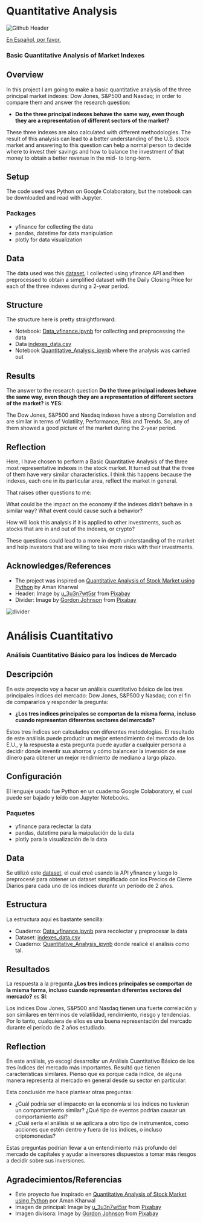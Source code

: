 # Quantitative Analysis

![Github Header](https://github.com/anaemcaro/QuantitativeAnalysis/assets/162106147/45f5881d-c4be-4e2e-8585-9fccb39bd06b)

[En Español, por favor.](https://github.com/anaemcaro/QuantitativeAnalysis?tab=readme-ov-file#an%C3%A1lisis-cuantitativo)
### Basic Quantitative Analysis of Market Indexes

## Overview
In this project I am going to make a basic quantitative analysis of the three principal market indexes: Dow Jones, S&P500 and Nasdaq; in order to compare them and answer the research question:
* **Do the three principal indexes behave the same way, even though they are a representation of different sectors of the market?**

These three indexes are also calculated with different methodologies. The result of this analysis can lead to a better understanding of the U.S. stock market and answering to this question can help a normal person to decide where to invest their savings and how to balance the investment of that money to obtain a better revenue in the mid- to long-term.

## Setup
The code used was Python on Google Colaboratory, but the notebook can be downloaded and read with Jupyter.

### Packages
* yfinance for collecting the data
* pandas, datetime for data manipulation
* plotly for data visualization

## Data
The data used was this [dataset](https://github.com/anaemcaro/QuantitativeAnalysis/blob/main/index_data.csv), I collected using yfinance API and then  preprocessed to obtain a simplified dataset with the Daily Closing Price for each of the three indexes during a 2-year period.

## Structure
The structure here is pretty straightforward:
* Notebook: [Data_yfinance.ipynb](https://github.com/anaemcaro/QuantitativeAnalysis/blob/main/Data_yfinance.ipynb) for collecting and preprocessing the data
* Data [indexes_data.csv](https://github.com/anaemcaro/QuantitativeAnalysis/blob/main/index_data.csv)
* Notebook [Quantitative_Analysis_ipynb](https://github.com/anaemcaro/QuantitativeAnalysis/blob/main/Quantitative_Analysis_1.ipynb) where the analysis was carried out 

## Results
The answer to the research question **Do the three principal indexes behave the same way, even though they are a representation of different sectors of the market?**  is **YES**:

The Dow Jones, S&P500 and Nasdaq indexes have a strong Correlation and are similar in terms of Volatility, Performance, Risk and Trends. So, any of them showed a good picture of the market during the 2-year period.

## Reflection
Here, I have chosen to perform a Basic Quantitative Analysis of the three most representative indexes in the stock market. It turned out that the three of them have very similar characteristics. I think this happens because the indexes, each one in its particular area, reflect the market in general.

That raises other questions to me:

What could be the impact on the economy if the indexes didn’t behave in a similar way? What event could cause such a behavior?

How will look this analysis if it is applied to other investments, such as stocks that are in and out of the indexes, or crypto?

These questions could lead to a more in depth understanding of the market and help investors that are willing to take more risks with their investments.


## Acknowledges/References
* The project was inspired on [Quantitative Analysis of Stock Market using Python](https://thecleverprogrammer.com/2024/01/15/quantitative-analysis-of-stock-market-using-python/) by Aman Kharwal
* Header: Image by <a href="https://pixabay.com/users/u_3u3n7wt5sr-39571676/?utm_source=link-attribution&utm_medium=referral&utm_campaign=image&utm_content=8305514">u_3u3n7wt5sr</a> from <a href="https://pixabay.com//?utm_source=link-attribution&utm_medium=referral&utm_campaign=image&utm_content=8305514">Pixabay</a>
* Divider: Image by <a href="https://pixabay.com/users/gdj-1086657/?utm_source=link-attribution&utm_medium=referral&utm_campaign=image&utm_content=7551966">Gordon Johnson</a> from <a href="https://pixabay.com//?utm_source=link-attribution&utm_medium=referral&utm_campaign=image&utm_content=7551966">Pixabay</a>

![divider](https://github.com/anaemcaro/QuantitativeAnalysis/assets/162106147/67c3d010-dc03-4571-9603-91df391776e6)


# Análisis Cuantitativo
### Análisis Cuantitativo Básico para los Índices de Mercado

## Descripción
En este proyecto voy a hacer un análisis cuantitativo básico de los tres principales índices del mercado: Dow Jones, S&P500 y Nasdaq; con el fin de compararlos y responder la pregunta:
* **¿Los tres indices principales se comportan de la misma forma, incluso cuando representan diferentes sectores del mercado?**

Estos tres índices son calculados con diferentes metodologías. El resultado de este análisis puede producir un mejor entendimiento del mercado de los E.U., y la respuesta a esta pregunta puede ayudar a cualquier persona a decidir dónde inventir sus ahorros y cómo balancear la inversión de ese dinero para obtener un mejor rendimiento de mediano a largo plazo.

## Configuración
El lenguaje usado fue Python en un cuaderno Google Colaboratory, el cual puede ser bajado y leído con Jupyter Notebooks.

### Paquetes
* yfinance para reclectar la data
* pandas, datetime para la maipulación de la data
* plotly para la visualización de la data

## Data
Se utilizó este [dataset](https://github.com/anaemcaro/QuantitativeAnalysis/blob/main/index_data.csv), el cual creé usando la API yfinance y luego lo preprocesé para obtener un dataset simplificado con los Precios de Cierre Diarios para cada uno de los índices durante un período de 2 años.

## Estructura
La estructura aquí es bastante sencilla:
* Cuaderno: [Data_yfinance.ipynb](https://github.com/anaemcaro/QuantitativeAnalysis/blob/main/Data_yfinance.ipynb) para recolectar y preprocesar la data
* Dataset: [indexes_data.csv](https://github.com/anaemcaro/QuantitativeAnalysis/blob/main/index_data.csv)
* Cuaderno: [Quantitative_Analysis_ipynb](https://github.com/anaemcaro/QuantitativeAnalysis/blob/main/Quantitative_Analysis_1.ipynb) donde realicé el análisis como tal.

## Resultados
La respuesta a la pregunta **¿Los tres indices principales se comportan de la misma forma, incluso cuando representan diferentes sectores del mercado?**  es **SI**:

Los índices Dow Jones, S&P500 and Nasdaq tienen una fuerte correlación y son similares en términos de volatilidad, rendimiento, riesgo y tendencias. Por lo tanto, cualquiera de ellos es una buena representación del mercado durante el período de 2 años estudiado.

## Reflection
En este análisis, yo escogí desarrollar un Análisis Cuantitativo Básico de los tres índices del mercado más importantes.  Resultó que tienen características similares. Pienso que es porque cada índice, de alguna manera representa al mercado en general desde su sector en particular. 

Esta conclusión me hace plantear otras preguntas:

* ¿Cuál podría ser el impacoto en la economía si los índices no tuvieran un comportamiento similar? ¿Qué tipo de eventos podrían causar un comportamiento así?
* ¿Cuál sería el análisis si se aplicara a otro tipo de instrumentos, como acciones que estén dentro y fuera de los índices, o incluso criptomonedas?

Estas preguntas podrían llevar a un entendimiento más profundo del mercado de capitales y ayudar a inversores dispuestos a tomar más riesgos a decidir sobre sus inversiones.

## Agradecimientos/Referencias
* Este proyecto fue inspirado en [Quantitative Analysis of Stock Market using Python](https://thecleverprogrammer.com/2024/01/15/quantitative-analysis-of-stock-market-using-python/) por Aman Kharwal
* Imagen de principal: Image by <a href="https://pixabay.com/users/u_3u3n7wt5sr-39571676/?utm_source=link-attribution&utm_medium=referral&utm_campaign=image&utm_content=8305514">u_3u3n7wt5sr</a> from <a href="https://pixabay.com//?utm_source=link-attribution&utm_medium=referral&utm_campaign=image&utm_content=8305514">Pixabay</a>
* Imagen divisora: Image by <a href="https://pixabay.com/users/gdj-1086657/?utm_source=link-attribution&utm_medium=referral&utm_campaign=image&utm_content=7551966">Gordon Johnson</a> from <a href="https://pixabay.com//?utm_source=link-attribution&utm_medium=referral&utm_campaign=image&utm_content=7551966">Pixabay</a>


